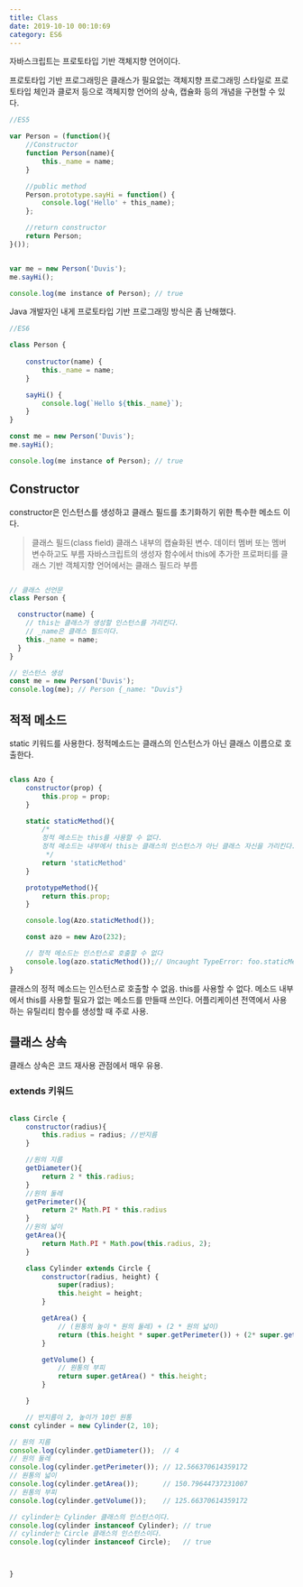 ```yaml
---
title: Class
date: 2019-10-10 00:10:69
category: ES6
---
```


자바스크립트는 프로토타입 기반 객체지향 언어이다.

프로토타입 기반 프로그래밍은 클래스가 필요없는 객체지향 프로그래밍 스타일로 프로토타입 체인과 클로저 등으로 객체지향 언어의 상속, 캡슐화 등의 개념을 구현할 수 있다.

```js
//ES5

var Person = (function(){
    //Constructor
    function Person(name){
        this._name = name;
    }

    //public method
    Person.prototype.sayHi = function() {
        console.log('Hello' + this_name);
    };

    //return constructor
    return Person;
}());


var me = new Person('Duvis');
me.sayHi();

console.log(me instance of Person); // true

```

Java 개발자인 내게 프로토타입 기반 프로그래밍 방식은 좀 난해했다.

```js
//ES6

class Person {
    
    constructor(name) {
        this._name = name;
    }

    sayHi() {
        console.log(`Hello ${this._name}`);
    }
}

const me = new Person('Duvis');
me.sayHi();

console.log(me instance of Person); // true

```

## Constructor

constructor은 인스턴스를 생성하고 클래스 필드를 초기화하기 위한 특수한 메소드 이다.

> 클래스 필드(class field)
> 클래스 내부의 캡슐화된 변수. 데이터 멤버 또는 멤버 변수하고도 부름
> 자바스크립트의 생성자 함수에서 this에 추가한 프로퍼티를 클래스 기반 객체지향 언어에서는 클래스 필드라 부름

```js

// 클래스 선언문
class Person {

  constructor(name) {
    // this는 클래스가 생성할 인스턴스를 가리킨다.
    // _name은 클래스 필드이다.
    this._name = name;
  }
}

// 인스턴스 생성
const me = new Person('Duvis');
console.log(me); // Person {_name: "Duvis"}


```
## 적적 메소드

static 키워드를 사용한다.
정적메소드는 클래스의 인스턴스가 아닌 클래스 이름으로 호출한다.

```js

class Azo {
    constructor(prop) {
        this.prop = prop;
    }

    static staticMethod(){
        /* 
        정적 메소드는 this를 사용할 수 없다.
        정적 메소드는 내부에서 this는 클래스의 인스턴스가 아닌 클래스 자신을 가리킨다.
         */
        return 'staticMethod'
    }

    prototypeMethod(){
        return this.prop;
    }

    console.log(Azo.staticMethod());

    const azo = new Azo(232);

    // 정적 메소드는 인스턴스로 호출할 수 없다  
    console.log(azo.staticMethod());// Uncaught TypeError: foo.staticMethod is not a function
}


```

클래스의 정적 메소드는 인스턴스로 호출할 수 없음.
this를 사용할 수 없다.
메소드 내부에서 this를 사용할 필요가 없는 메소드를 만들때 쓰인다.
어플리케이션 전역에서 사용하는 유틸리티 함수를 생성할 때 주로 사용.

## 클래스 상속
클래스 상속은 코드 재사용 관점에서 매우 유용.

### extends 키워드

```js

class Circle {
    constructor(radius){
        this.radius = radius; //반지름
    }

    //원의 지름
    getDiameter(){
        return 2 * this.radius;
    }
    //원의 둘레
    getPerimeter(){
        return 2* Math.PI * this.radius
    }
    //원의 넓이
    getArea(){
        return Math.PI * Math.pow(this.radius, 2);
    }

    class Cylinder extends Circle {
        constructor(radius, height) {
            super(radius);
            this.height = height;
        }

        getArea() {
            // (원통의 높이 * 원의 둘레) + (2 * 원의 넓이)
            return (this.height * super.getPerimeter()) + (2* super.getArea());
        }

        getVolume() {
            // 원통의 부피
            return super.getArea() * this.height;
        }

    }

    // 반지름이 2, 높이가 10인 원통
const cylinder = new Cylinder(2, 10);

// 원의 지름
console.log(cylinder.getDiameter());  // 4
// 원의 둘레
console.log(cylinder.getPerimeter()); // 12.566370614359172
// 원통의 넓이
console.log(cylinder.getArea());      // 150.79644737231007
// 원통의 부피
console.log(cylinder.getVolume());    // 125.66370614359172

// cylinder는 Cylinder 클래스의 인스턴스이다.
console.log(cylinder instanceof Cylinder); // true
// cylinder는 Circle 클래스의 인스턴스이다.
console.log(cylinder instanceof Circle);   // true



}

```